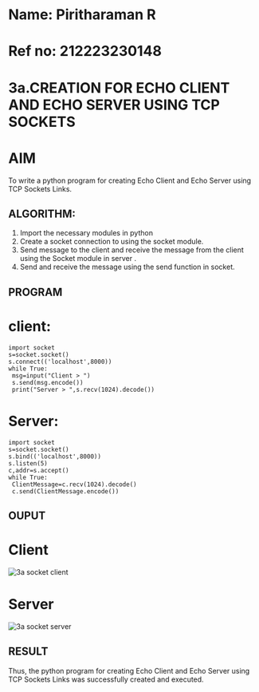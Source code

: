 # Name: Piritharaman R
# Ref no: 212223230148

# 3a.CREATION FOR ECHO CLIENT AND ECHO SERVER USING TCP SOCKETS
# AIM
To write a python program for creating Echo Client and Echo Server using TCP
Sockets Links.
## ALGORITHM:
1. Import the necessary modules in python
2. Create a socket connection to using the socket module.
3. Send message to the client and receive the message from the client using the Socket module in
 server .
4. Send and receive the message using the send function in socket.
## PROGRAM
# client:
```
import socket
s=socket.socket()
s.connect(('localhost',8000))
while True:
 msg=input("Client > ")
 s.send(msg.encode())
 print("Server > ",s.recv(1024).decode())
```
# Server:
```
import socket
s=socket.socket()
s.bind(('localhost',8000))
s.listen(5)
c,addr=s.accept()
while True:
 ClientMessage=c.recv(1024).decode()
 c.send(ClientMessage.encode())
```
## OUPUT
# Client
![3a socket client](https://github.com/ramanpiritha/3a.Sockets_Creation_for_Echo_Client_and_Echo_Server/assets/147084116/adc50356-2402-416f-a21f-f3fa90bedef9)
# Server
![3a socket server](https://github.com/ramanpiritha/3a.Sockets_Creation_for_Echo_Client_and_Echo_Server/assets/147084116/e8f44ffe-784e-473e-a1a4-b91e8c7b18f9)

## RESULT
Thus, the python program for creating Echo Client and Echo Server using TCP Sockets Links 
was successfully created and executed.
